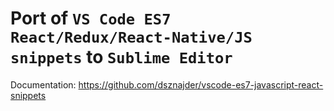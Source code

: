 # Port of `VS Code ES7 React/Redux/React-Native/JS snippets` to `Sublime Editor`

Documentation: https://github.com/dsznajder/vscode-es7-javascript-react-snippets
